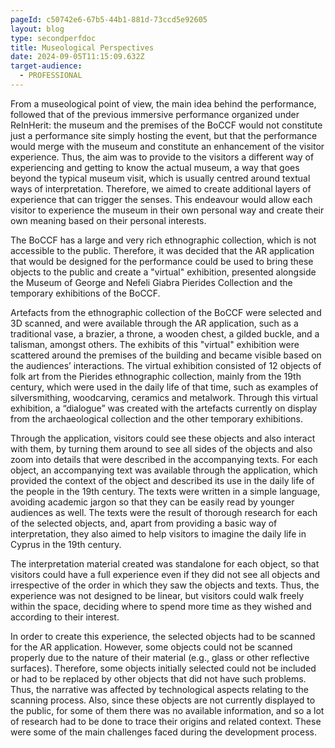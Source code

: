 ```yaml
---
pageId: c50742e6-67b5-44b1-881d-73ccd5e92605
layout: blog
type: secondperfdoc
title: Museological Perspectives
date: 2024-09-05T11:15:09.632Z
target-audience:
  - PROFESSIONAL
---
```

From a museological point of view, the main idea behind the performance, followed that of the previous immersive performance organized under ReInHerit: the museum and the premises of the BoCCF would not constitute just a performance site simply hosting the event, but that the performance would merge with the museum and constitute an enhancement of the visitor experience. Thus, the aim was to provide to the visitors a different way of experiencing and getting to know the actual museum, a way that goes beyond the typical museum visit, which is usually centred around textual ways of interpretation. Therefore, we aimed to create additional layers of experience that can trigger the senses. This endeavour would allow each visitor to experience the museum in their own personal way and create their own meaning based on their personal interests.    

The BoCCF has a large and very rich ethnographic collection, which is not accessible to the public. Therefore, it was decided that the AR application that would be designed for the performance could be used to bring these objects to the public and create a "virtual" exhibition, presented alongside the Museum of George and Nefeli Giabra Pierides Collection and the temporary exhibitions of the BoCCF.  

Artefacts from the ethnographic collection of the BoCCF were selected and 3D scanned, and were available through the AR application, such as a traditional vase, a brazier, a throne, a wooden chest, a gilded buckle, and a talisman, amongst others. The exhibits of this "virtual" exhibition were scattered around the premises of the building and became visible based on the audiences’ interactions. The virtual exhibition consisted of 12 objects of folk art from the Pierides ethnographic collection, mainly from the 19th century, which were used in the daily life of that time, such as examples of silversmithing, woodcarving, ceramics and metalwork. Through this virtual exhibition, a “dialogue” was created with the artefacts currently on display from the archaeological collection and the other temporary exhibitions.  

Through the application, visitors could see these objects and also interact with them, by turning them around to see all sides of the objects and also zoom into details that were described in the accompanying texts. For each object, an accompanying text was available through the application, which provided the context of the object and described its use in the daily life of the people in the 19th century. The texts were written in a simple language, avoiding academic jargon so that they can be easily read by younger audiences as well. The texts were the result of thorough research for each of the selected objects, and, apart from providing a basic way of interpretation, they also aimed to help visitors to imagine the daily life in Cyprus in the 19th century.  

The interpretation material created was standalone for each object, so that visitors could have a full experience even if they did not see all objects and irrespective of the order in which they saw the objects and texts. Thus, the experience was not designed to be linear, but visitors could walk freely within the space, deciding where to spend more time as they wished and according to their interest.  

In order to create this experience, the selected objects had to be scanned for the AR application. However, some objects could not be scanned properly due to the nature of their material (e.g., glass or other reflective surfaces). Therefore, some objects initially selected could not be included or had to be replaced by other objects that did not have such problems. Thus, the narrative was affected by technological aspects relating to the scanning process. Also, since these objects are not currently displayed to the public, for some of them there was no available information, and so a lot of research had to be done to trace their origins and related context. These were some of the main challenges faced during the development process.